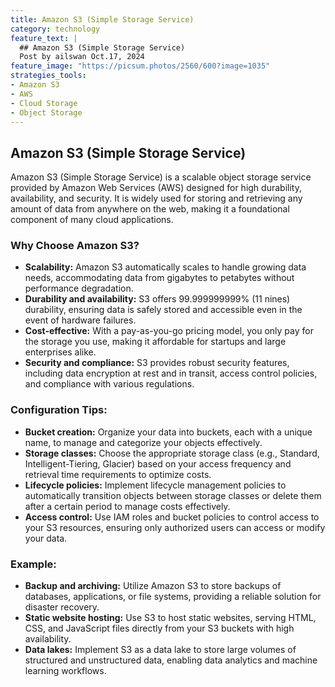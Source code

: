 ```yaml
---
title: Amazon S3 (Simple Storage Service)
category: technology
feature_text: |
  ## Amazon S3 (Simple Storage Service)
  Post by ailswan Oct.17, 2024
feature_image: "https://picsum.photos/2560/600?image=1035"
strategies_tools:
- Amazon S3
- AWS
- Cloud Storage
- Object Storage
---
```

## Amazon S3 (Simple Storage Service)
Amazon S3 (Simple Storage Service) is a scalable object storage service provided by Amazon Web Services (AWS) designed for high durability, availability, and security. It is widely used for storing and retrieving any amount of data from anywhere on the web, making it a foundational component of many cloud applications.

### Why Choose Amazon S3?
- **Scalability:** Amazon S3 automatically scales to handle growing data needs, accommodating data from gigabytes to petabytes without performance degradation.
- **Durability and availability:** S3 offers 99.999999999% (11 nines) durability, ensuring data is safely stored and accessible even in the event of hardware failures.
- **Cost-effective:** With a pay-as-you-go pricing model, you only pay for the storage you use, making it affordable for startups and large enterprises alike.
- **Security and compliance:** S3 provides robust security features, including data encryption at rest and in transit, access control policies, and compliance with various regulations.

### Configuration Tips:
- **Bucket creation:** Organize your data into buckets, each with a unique name, to manage and categorize your objects effectively.
- **Storage classes:** Choose the appropriate storage class (e.g., Standard, Intelligent-Tiering, Glacier) based on your access frequency and retrieval time requirements to optimize costs.
- **Lifecycle policies:** Implement lifecycle management policies to automatically transition objects between storage classes or delete them after a certain period to manage costs effectively.
- **Access control:** Use IAM roles and bucket policies to control access to your S3 resources, ensuring only authorized users can access or modify your data.

### Example:
- **Backup and archiving:** Utilize Amazon S3 to store backups of databases, applications, or file systems, providing a reliable solution for disaster recovery.
- **Static website hosting:** Use S3 to host static websites, serving HTML, CSS, and JavaScript files directly from your S3 buckets with high availability.
- **Data lakes:** Implement S3 as a data lake to store large volumes of structured and unstructured data, enabling data analytics and machine learning workflows.

